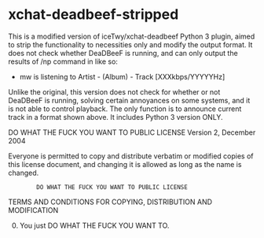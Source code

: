 xchat-deadbeef-stripped
=======================

This is a modified version of iceTwy/xchat-deadbeef Python 3 plugin,
aimed to strip the functionality to necessities only and modify the
output format. It does not check whether DeaDBeeF is running, and
can only output the results of /np command in like so:

* mw is listening to Artist - (Album) - Track [XXXkbps/YYYYYHz]

Unlike the original, this version does not check for whether or not
DeaDBeeF is running, solving certain annoyances on some systems, and
it is not able to control playback. The only function is to announce
current track in a format shown above. It includes Python 3 version ONLY.


DO WHAT THE FUCK YOU WANT TO PUBLIC LICENSE
                 Version 2, December 2004

 Everyone is permitted to copy and distribute verbatim or modified
 copies of this license document, and changing it is allowed as long
 as the name is changed.

            DO WHAT THE FUCK YOU WANT TO PUBLIC LICENSE
   TERMS AND CONDITIONS FOR COPYING, DISTRIBUTION AND MODIFICATION

  0. You just DO WHAT THE FUCK YOU WANT TO.

